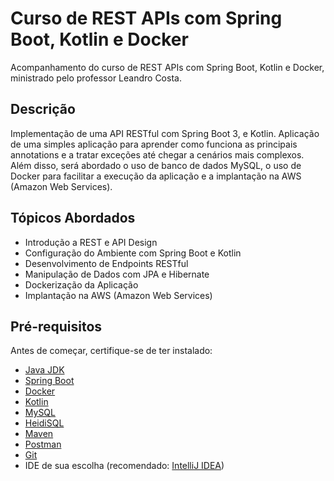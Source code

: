 # Curso de REST APIs com Spring Boot, Kotlin e Docker

Acompanhamento do curso de REST APIs com Spring Boot, Kotlin e Docker, ministrado pelo professor Leandro Costa.

## Descrição

Implementação de uma API RESTful com Spring Boot 3, e Kotlin. Aplicação de uma simples aplicação para aprender como funciona as principais annotations e a tratar exceções até chegar a cenários mais complexos. Além disso, será abordado o uso de banco de dados MySQL, o uso de Docker para facilitar a execução da aplicação e a implantação na AWS (Amazon Web Services).

## Tópicos Abordados

- Introdução a REST e API Design
- Configuração do Ambiente com Spring Boot e Kotlin
- Desenvolvimento de Endpoints RESTful
- Manipulação de Dados com JPA e Hibernate
- Dockerização da Aplicação
- Implantação na AWS (Amazon Web Services)

## Pré-requisitos

Antes de começar, certifique-se de ter instalado:

- [Java JDK](https://www.oracle.com/java/technologies/javase-downloads.html)
- [Spring Boot](https://spring.io/projects/spring-boot)
- [Docker](https://www.docker.com/get-started)
- [Kotlin](https://kotlinlang.org/)
- [MySQL](https://www.mysql.com/downloads/)
- [HeidiSQL](https://www.heidisql.com/download.php)
- [Maven](https://maven.apache.org/download.cgi)
- [Postman](https://www.postman.com/downloads/)
- [Git](https://git-scm.com/downloads)
- IDE de sua escolha (recomendado: [IntelliJ IDEA](https://www.jetbrains.com/idea/))
